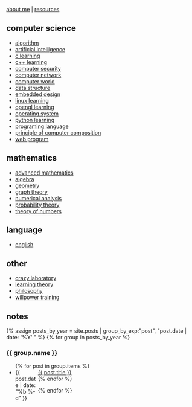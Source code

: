 [about me](/about) | [resources](/resources)

## computer science

- [algorithm](/algorithm-learning)
- [artificial intelligence](/ai)
- [c learning](/c-learning)
- [c++ learning](/cpp-learning)
- [computer security](/computer-security)
- [computer network](/computer-network)
- [computer world](/computer)
- [data structure](/data-structure)
- [embedded design](/embedded-design)
- [linux learning](/linux-learning)
- [opengl learning](/opengl-learning)
- [operating system](/operating-system)
- [python learning](/python-learning)
- [programing language](/programming-language)
- [principle of computer composition](/computer-system)
- [web program](/web-program)

## mathematics

- [advanced mathematics](/advanced-mathematics)
- [algebra](/algebra)
- [geometry](/geometry)
- [graph theory](/graph-theory)
- [numerical analysis](/numerical-analysis)
- [probability theory](/probability-theory)
- [theory of numbers](/theory-of-numbers)

## language

- [english](/english)

## other

- [crazy laboratory](/lab)
- [learning theory](/learning-theory)
- [philosophy](/philosophy)
- [willpower training](/self-control)

## notes

{% assign posts_by_year = site.posts | group_by_exp:"post", "post.date | date: '%Y' " %}
{% for group in posts_by_year %}

<h3>{{ group.name }}</h3>
<ul>
    {% for post in group.items %}
    <li><div style="width:60px;float:left;">{{ post.date | date: "%b %-d" }}</div> <a href="{{ site.baseurl }}{{ post.url }}">{{ post.title }}</a></li>
    {% endfor %}
</ul>
{% endfor %}